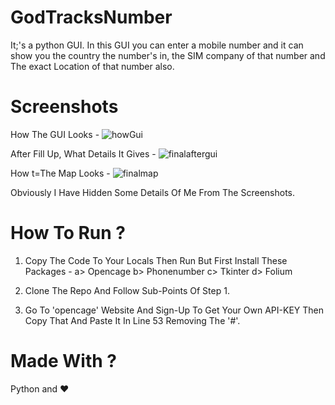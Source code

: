 # GodTracksNumber
It;'s a python GUI. In this GUI you can enter a mobile number and it can show you the country the number's in, the SIM company of that number and The exact Location of that number also. 

# Screenshots

How The GUI Looks - 
![howGui](https://github.com/ArunavaCoderEm/GodTracksNumber/assets/121813676/6a4eb2b9-a6b9-40af-b822-b0c9ea91c722)

After Fill Up, What Details It Gives - 
![finalaftergui](https://github.com/ArunavaCoderEm/GodTracksNumber/assets/121813676/bc9e8360-d7f2-4746-b280-0bde8ed4cad8)

How t=The Map Looks - 
![finalmap](https://github.com/ArunavaCoderEm/GodTracksNumber/assets/121813676/fd178b27-9b4e-47d0-ac7c-3fe72e63884c)

Obviously I Have Hidden Some Details Of Me From The Screenshots.

# How To Run ?
1. Copy The Code To Your Locals Then Run But First Install These Packages - 
    a> Opencage
    b> Phonenumber
    c> Tkinter
    d> Folium

2. Clone The Repo And Follow Sub-Points Of Step 1.
3. Go To 'opencage' Website And Sign-Up To Get Your Own API-KEY Then Copy That And Paste It In Line 53 Removing The '#'.
   
# Made With ?
Python and ❤️
